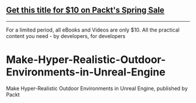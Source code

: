 ## [Get this title for $10 on Packt's Spring Sale](https://www.packt.com/V16894?utm_source=github&utm_medium=packt-github-repo&utm_campaign=spring_10_dollar_2022)
-----
For a limited period, all eBooks and Videos are only $10. All the practical content you need \- by developers, for developers

# Make-Hyper-Realistic-Outdoor-Environments-in-Unreal-Engine
Make Hyper-Realistic Outdoor Environments in Unreal Engine, published by Packt
